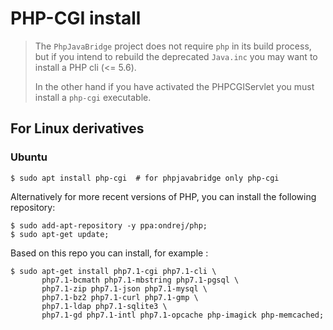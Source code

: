 # PHP-CGI install

> The `PhpJavaBridge` project does not require `php` in its build process, but if
> you intend to rebuild the deprecated `Java.inc` you may want to install a PHP cli
> (<= 5.6).
> 
> In the other hand if you have activated the PHPCGIServlet you must install a `php-cgi`
> executable.

## For Linux derivatives

### Ubuntu 

```shell
$ sudo apt install php-cgi  # for phpjavabridge only php-cgi
```

Alternatively for more recent versions of PHP, you can install the following repository:

```shell
$ sudo add-apt-repository -y ppa:ondrej/php;
$ sudo apt-get update;
```

Based on this repo you can install, for example :

```shell
$ sudo apt-get install php7.1-cgi php7.1-cli \
       php7.1-bcmath php7.1-mbstring php7.1-pgsql \
       php7.1-zip php7.1-json php7.1-mysql \
       php7.1-bz2 php7.1-curl php7.1-gmp \
       php7.1-ldap php7.1-sqlite3 \
       php7.1-gd php7.1-intl php7.1-opcache php-imagick php-memcached;
```


